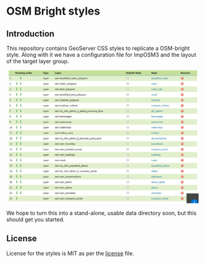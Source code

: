 # OSM Bright styles
## Introduction
This repository contains GeoServer CSS styles to replicate a OSM-bright style.
Along with it we have a configuration file for ImpOSM3 and the layout of the target
layer group.

![Layer group layout](layergroup.png)

We hope to turn this into a stand-alone, usable data directory soon, but this should
get you started.

## License
License for the styles is MIT as per the [license](https://github.com/geosolutions-it/osm-styles/blob/master/LICENSE.md) file.
